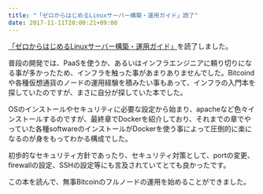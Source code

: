 ```yaml
---
title: "「ゼロからはじめるLinuxサーバー構築・運用ガイド」読了"
date: 2017-11-11T20:00:21+09:00
---
```


[「ゼロからはじめるLinuxサーバー構築・運用ガイド」](https://www.amazon.co.jp/dp/4798146374)を読了しました。

<!--more-->

普段の開発では、PaaSを使うか、あるいはインフラエンジニアに頼り切りになる事が多かったため、インフラを触った事があまりありませんでした。Bitcoindや各種仮想通貨のノードの運用経験を積みたい事もあって、インフラの入門本を探していたのですが、まさに自分が探していた本でした。

OSのインストールやセキュリティに必要な設定から始まり、apacheなど色々インストールするのですが、最終章でDockerを紹介しており、それまでの章でやっていた各種softwareのインストールがDockerを使う事によって圧倒的に楽になるのが身をもってわかる構成でした。

初歩的なセキュリティ方針であったり、セキュリティ対策として、portの変更、firewallの設定、SSHの設定等にも言及されていてとても良かったです。

この本を読んで、無事Bitcoinのフルノードの運用を始めることができました。